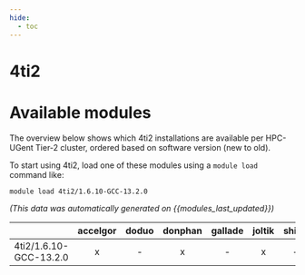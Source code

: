 ```yaml
---
hide:
  - toc
---
```


4ti2
====

# Available modules


The overview below shows which 4ti2 installations are available per HPC-UGent Tier-2 cluster, ordered based on software version (new to old).

To start using 4ti2, load one of these modules using a `module load` command like:

```shell
module load 4ti2/1.6.10-GCC-13.2.0
```

*(This data was automatically generated on {{modules_last_updated}})*  

| |accelgor|doduo|donphan|gallade|joltik|shinx|skitty|
| :---: | :---: | :---: | :---: | :---: | :---: | :---: | :---: |
|4ti2/1.6.10-GCC-13.2.0|x|-|x|-|x|-|-|
